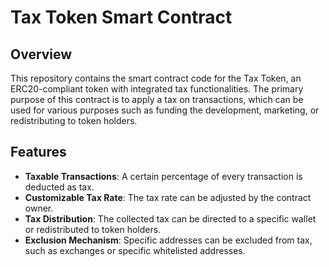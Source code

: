 # Tax Token Smart Contract

## Overview

This repository contains the smart contract code for the Tax Token, an ERC20-compliant token with integrated tax functionalities. The primary purpose of this contract is to apply a tax on transactions, which can be used for various purposes such as funding the development, marketing, or redistributing to token holders.

## Features

- **Taxable Transactions**: A certain percentage of every transaction is deducted as tax.
- **Customizable Tax Rate**: The tax rate can be adjusted by the contract owner.
- **Tax Distribution**: The collected tax can be directed to a specific wallet or redistributed to token holders.
- **Exclusion Mechanism**: Specific addresses can be excluded from tax, such as exchanges or specific whitelisted addresses.

